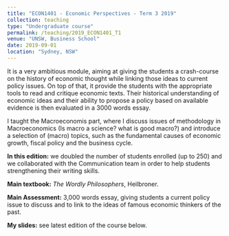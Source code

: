 ```yaml
---
title: "ECON1401 - Economic Perspectives - Term 3 2019"
collection: teaching
type: "Undergraduate course"
permalink: /teaching/2019_ECON1401_T1
venue: "UNSW, Business School"
date: 2019-09-01
location: "Sydney, NSW"
---
```


It is a very ambitious module, aiming at giving the students a crash-course on the history of economic thought while linking those ideas to current policy issues. 
On top of that, it provide the students with the appropriate tools to read and critique economic texts. 
Their historical understanding of economic ideas and their ability to propose a policy based on available evidence is then evaluated in a 3000 words essay.

I taught the Macroeconomis part, where I discuss issues of methodology in Macroeconomics (Is macro a science? what is good macro?) and introduce a selection of (macro) topics, 
such as the fundamental causes of economic growth, fiscal policy and the business cycle.

**In this edition:** we doubled the number of students enrolled (up to 250) and we collaborated with the Communication team in order to help students strengthening their writing skills. 

**Main textbook:** *The Wordly Philosophers*, Heilbroner.

**Main Assessment:** 3,000 words essay, giving students a current policy issue to discuss and to link to the ideas of famous economic thinkers of the past.

**My slides:** see latest edition of the course below.
